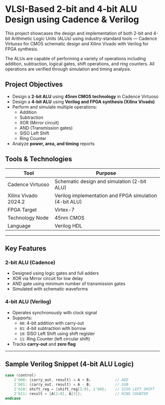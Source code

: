 # VLSI-Based 2-bit and 4-bit ALU Design using Cadence & Verilog

This project showcases the design and implementation of both 2-bit and 4-bit Arithmetic Logic Units (ALUs) using industry-standard tools — Cadence Virtuoso for CMOS schematic design and Xilinx Vivado with Verilog for FPGA synthesis.

The ALUs are capable of performing a variety of operations including addition, subtraction, logical gates, shift operations, and ring counters. All operations are verified through simulation and timing analysis.



## Project Objectives

- Design a **2-bit ALU** using **45nm CMOS technology** in Cadence Virtuoso
- Design a **4-bit ALU** using **Verilog and FPGA synthesis (Xilinx Vivado)**
- Perform and simulate multiple operations:
  - Addition
  - Subtraction
  - XOR (Mirror circuit)
  - AND (Transmission gates)
  - SISO Left Shift
  - Ring Counter
- Analyze **power, area, and timing** reports


## Tools & Technologies

| Tool | Purpose |
|------|---------|
| Cadence Virtuoso | Schematic design and simulation (2-bit ALU) |
| Xilinx Vivado 2024.2 | Verilog implementation and FPGA simulation (4-bit ALU) |
| FPGA Target | Virtex-7 |
| Technology Node | 45nm CMOS |
| Language | Verilog HDL |

---

## Key Features

### 2-bit ALU (Cadence)
- Designed using logic gates and full adders
- XOR via Mirror circuit for low delay
- AND gate using minimum number of transmission gates
- Simulated with schematic waveforms

###  4-bit ALU (Verilog)
- Operates synchronously with clock signal
- Supports:
  - `00`: 4-bit addition with carry-out
  - `01`: 4-bit subtraction with borrow
  - `10`: SISO Left Shift using shift register
  - `11`: Ring Counter (left circular shift)
- Tracks **carry-out** and **zero flag**

---

##  Sample Verilog Snippet (4-bit ALU Logic)

```verilog
case (control)
    2'b00: {carry_out, result} = A + B;           // ADD
    2'b01: {carry_out, result} = A - B;           // SUB
    2'b10: shift_reg = {shift_reg[2:0], 1'b0};    // SISO LEFT SHIFT
    2'b11: result = {A[2:0], A[3]};               // RING COUNTER
endcase
